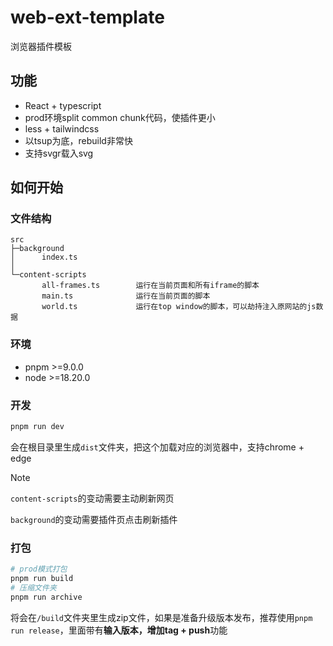 # web-ext-template
浏览器插件模板

## 功能
- React + typescript
- prod环境split common chunk代码，使插件更小
- less + tailwindcss
- 以tsup为底，rebuild非常快
- 支持svgr载入svg

## 如何开始

### 文件结构
```
src
├─background
│      index.ts
│
└─content-scripts
       all-frames.ts        运行在当前页面和所有iframe的脚本
       main.ts              运行在当前页面的脚本
       world.ts             运行在top window的脚本，可以劫持注入原网站的js数据
```

### 环境
- pnpm >=9.0.0
- node >=18.20.0

### 开发
```sh
pnpm run dev
```

会在根目录里生成`dist`文件夹，把这个加载对应的浏览器中，支持chrome + edge

> [!NOTE]
> `content-scripts`的变动需要主动刷新网页
>
> `background`的变动需要插件页点击刷新插件

### 打包
```sh
# prod模式打包
pnpm run build
# 压缩文件夹
pnpm run archive
```

将会在`/build`文件夹里生成zip文件，如果是准备升级版本发布，推荐使用`pnpm run release`，里面带有**输入版本，增加tag + push**功能
